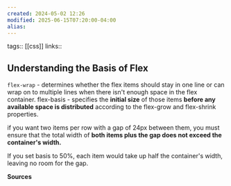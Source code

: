 ```yaml
---
created: 2024-05-02 12:26
modified: 2025-06-15T07:20:00-04:00
alias: 
---
```

tags:: [[css]]
links::
## Understanding the Basis of Flex

`flex-wrap` - determines whether the flex items should stay in one line or can wrap on to multiple lines when there isn't enough space in the flex container.
flex-basis -  specifies the **initial size** of those items **before any available space is distributed** according to the flex-grow and flex-shrink properties.


 if you want two items per row with a gap of 24px between them, you must ensure that the total width of **both items plus the gap does not exceed the container's width.**

 If you set basis to 50%, each item would take up half the container's width, leaving no room for the gap.



**Sources**